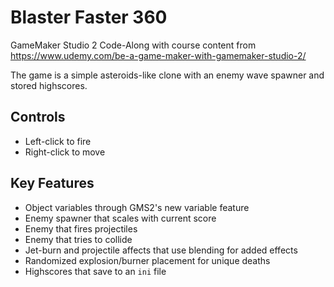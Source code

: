 # Blaster Faster 360

GameMaker Studio 2 Code-Along with course content from https://www.udemy.com/be-a-game-maker-with-gamemaker-studio-2/

The game is a simple asteroids-like clone with an enemy wave spawner and stored highscores.

## Controls

- Left-click to fire
- Right-click to move

## Key Features

- Object variables through GMS2's new variable feature
- Enemy spawner that scales with current score
- Enemy that fires projectiles
- Enemy that tries to collide
- Jet-burn and projectile affects that use blending for added effects
- Randomized explosion/burner placement for unique deaths
- Highscores that save to an `ini` file
